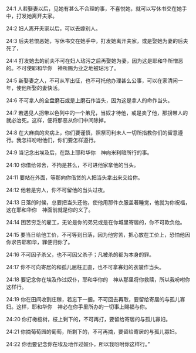 <a id="1"></a>24:1  人若娶妻以后，见她有甚么不合理的事，不喜悦她，就可以写休书交在她手中，打发她离开夫家。  

<a id="2"></a>24:2  妇人离开夫家以后，可以去嫁别人。  

<a id="3"></a>24:3  后夫若恨恶她，写休书交在她手中，打发她离开夫家，或是娶她为妻的后夫死了，  

<a id="4"></a>24:4  打发她去的前夫不可在妇人玷污之后再娶她为妻，因为这是耶和华所憎恶的。不可使耶和华你　神所赐为业之地被玷污了。  

<a id="5"></a>24:5  新娶妻之人，不可从军出征，也不可托他办理甚么公事，可以在家清闲一年，使他所娶的妻快活。  

<a id="6"></a>24:6  不可拿人的全盘磨石或是上磨石作当头，因为这是拿人的命作当头。  

<a id="7"></a>24:7  若遇见人拐带以色列中的一个弟兄，当奴才待他，或是卖了他，那拐带人的就必治死。这样，便将那恶从你们中间除掉。  

<a id="8"></a>24:8  在大麻疯的灾病上，你们要谨慎，照祭司利未人一切所指教你们的留意遵行。我怎样吩咐他们，你们要怎样遵行。  

<a id="9"></a>24:9  当记念出埃及后，在路上耶和华你　神向米利暗所行的事。  

<a id="10"></a>24:10  你借给邻舍，不拘是甚么，不可进他家拿他的当头。　  

<a id="11"></a>24:11  要站在外面，等那向你借贷的人把当头拿出来交给你。  

<a id="12"></a>24:12  他若是穷人，你不可留他的当头过夜。  

<a id="13"></a>24:13  日落的时候，总要把当头还他，使他用那件衣服盖著睡觉，他就为你祝福，这在耶和华你　神面前就是你的义了。  

<a id="14"></a>24:14  困苦穷乏的雇工，无论是你的弟兄或是在你城里寄居的，你不可欺负他。  

<a id="15"></a>24:15  要当日给他工价，不可等到日落，因为他穷苦，把心放在工价上，恐怕他因你求告耶和华，罪便归你了。  

<a id="16"></a>24:16  不可因子杀父，也不可因父杀子；凡被杀的都为本身的罪。  

<a id="17"></a>24:17  你不可向寄居的和孤儿屈枉正直，也不可拿寡妇的衣裳作当头。  

<a id="18"></a>24:18  要记念你在埃及作过奴仆，耶和华你的　神从那里将你救赎，所以我吩咐你这样行。  

<a id="19"></a>24:19  你在田间收割庄稼，若忘下一捆，不可回去再取，要留给寄居的与孤儿寡妇。这样，耶和华你　神必在你手里所办的一切事上赐福与你。  

<a id="20"></a>24:20  你打橄榄树，枝上剩下的，不可再打，要留给寄居的与孤儿寡妇。  

<a id="21"></a>24:21  你摘葡萄园的葡萄，所剩下的，不可再摘，要留给寄居的与孤儿寡妇。  

<a id="22"></a>24:22  你也要记念你在埃及地作过奴仆，所以我吩咐你这样行。”  
